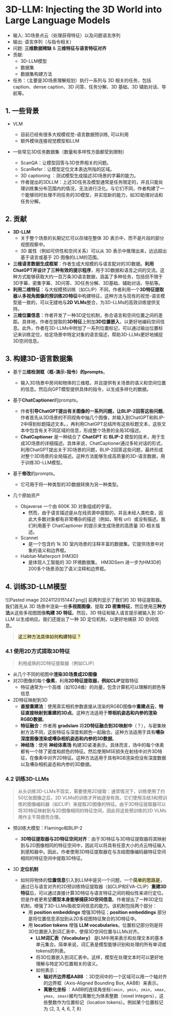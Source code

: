 # 3D-LLM: Injecting the 3D World into Large Language Models

- 输入: 3D场景点云（处理获得特征）以及问题语言序列
- 输出: 语言序列（与指令相关）
- 问题: **三维数据稀缺** & **三维特征与语言特征对齐**
- 贡献: 
	- 3D-LLM模型
	- 数据集
	- 数据集构建方法
- 任务：（主要是3D场景理解规划）执行一系列与 3D 相关的任务，包括caption、dense caption、3D 问答、任务分解、3D 基础、3D 辅助对话、导航等。
## 1. 一些背景

- VLM
	- 目前已经有很多大规模视觉-语言数据预训练, 可以利用
	- 额外模块连接视觉模型和LLM
 
- 一些常见3D任务数据集（数量和多样性方面都受到限制）
	- ScanQA：让模型回答与3D世界相关的问题。
	- ScanRefer：让模型定位文本表达所指的区域。
	- 3D captioning ：测试模型生成描述3D场景的字幕的能力。
	- 作者提出的3DLLM：上述3D任务及模型通常是任务限定的，并且只能处理训练集分布范围内的情况，无法进行泛化。与它们不同，作者构建了一个能够同时处理不同任务的3D模型，并实现新的能力，如3D助理对话和任务分解。

## 2. 贡献

- **3D-LLM**
	- 关于整个场景的长期记忆可以存储在整体 3D 表示中，而不是片段的部分视图观察中。
	- 3D 属性（例如可供性和空间关系）可以从 3D 表示中推理出来，远远超出基于语言或基于 2D 图像的LLM的范围。
- **三维语言数据生成框架**：作者生成大规模的与语言配对的3D数据。**利用ChatGPT并设计了三种有效的提示程序**，用于3D数据和语言之间的交流。这种方式能够获取大约一百万条3D语言数据，涵盖了多种任务，包括但不限于3D字幕、密集字幕、3D问答、3D任务分解、3D基础、辅助对话、导航等。
- **利用二维特征**：与大规模预训练（如CLIP）不同，作者利用一个**3D特征提取器**从**多视角图像的预训练2D特征**中构建特征，这种方法与现有的视觉-语言模型是一致的，可以无缝地与**2D VLMs**整合，为3D-LLMs的高效训练提供支持。
- **三维位置信息**：作者开发了一种3D定位机制，弥合语言和空间位置之间的差距。具体地，作者在提取的**3D特征**上附加**3D位置嵌入**，以更好地编码空间信息。此外，作者在3D-LLMs中附加了一系列位置标记，可以通过输出位置标记来训练定位，给定场景中特定对象的语言描述，帮助3D-LLMs更好地捕捉3D空间信息。

## 3. 构建3D-语言数据集

- 基于**三维检测框（框-演示-指令）的prompts**。
	- 输入3D场景中房间和物体的三维框，并且提供有关场景的语义和空间位置的信息。然后向GPT模型提供具体的指令，以生成多样化的数据。
- 基于**ChatCaptioner**的prompts。
	- 作者**引导ChatGPT提出有关图像的一系列问题，让BLIP-2回答这些问题**。作者首先从3D场景的不同视角中抽几个图像，并输入到ChatGPT和BLIP-2中得到标题描述文本。，再利用ChatGPT总结所有这些标题文本，这些文本中包含有关不同区域的信息，形成整个场景的全局3D描述。
	- **ChatCaptioner** 是一种结合了 **ChatGPT** 和 **BLIP-2** 模型的技术，用于生成3D场景的详细描述。具体来说，ChatCaptioner通过多轮对话的形式，利用ChatGPT提出关于3D场景的问题，BLIP-2回答这些问题，最终形成对整个3D场景的全局描述。这种方法能够生成高质量的3D-语言数据，用于训练3D-LLM模型。
- 基于**修改**的prompts。
	- 它可用于将一种类型的3D数据转换为另一种类型。


- 几个原始资产
	- Objaverse  一个由 800K 3D 对象组成的宇宙。
		- 然而，由于语言描述是从在线资源中提取的，并且未经人类检查，因此大多数对象都有非常嘈杂的描述（例如，带有 url）或没有描述。我们利用基于 ChatCaptioner 的提示来生成场景的高质量 3D 相关描述。
	- Scannet 
		- 是一个包含约 1k 3D 室内场景的注释丰富的数据集。它提供场景中对象的语义和边界框。
	- Habitat-Matterport (HM3D)
		- 是体现人工智能的 3D 环境数据集。 HM3DSem 进一步为HM3D的200多个场景添加了语义注释和边界框。

## 4. 训练3D-LLM模型

![[Pasted image 20241120151447.png]]
前两列显示了我们的 3D 特征提取器。我们首先从 3D 场景中渲染一些**多视图图像**，提取 **2D 密集特征**，然后使用**三种方法**从这些多视图图像**构建 3D 特征**。然后，3D 特征和输入语言提示被输入到 3D-LLM 以生成响应。我们还提出了一种 3D 定位机制，以更好地捕获 3D 空间信息。

><mark style="background: #FFF3A3A6;">这三种方法具体如何构建特征？</mark>

### 4.1 使用2D方式提取3D特征

>利用成熟的2D特征提取器（例如CLIP）

- 从几个不同的视图中**渲染3D场景成2D图像**
- 对2D图像的每个**像素**，利用**2D特征提取器，例如CLIP**提取特征
	- 特征通常为一个高维（如1024维）的向量，包含计算机可以理解的颜色等信息
- 2D特征映射到3D
	- **直接重建法**：使用真实相机参数直接从渲染的RGBD图像中**重建点云**，**特征直接映射到重建的3D点**。这种方法适用于**带相机姿态和内参的渲染RGBD数据**。
	- **特征融合**：作者用 **gradslam** 将**2D特征融合到3D映射中**（？），与密集映射方法不同，这些特征与深度和颜色一起融合。这种方法适用于具有**嘈杂深度图像渲染或嘈杂相机姿态和内参的3D数据**。
	- **神经场**：使用 **神经体素场** 构建3D紧凑表示。具体而言，场中的每个体素都有一个除了密度和颜色的特征。然后使用MSE损失在射线中对齐3D特征，在像素中对齐2D特征。这种方法适用于具有RGB渲染但没有深度数据以及嘈杂相机姿态和内参的3D数据。

### 4.2 训练3D-LLMs

>从头训练3D-LLMs不现实，需要使用2D提取：通常情况下，训练使用了约50亿张图像之后，2D VLMs的训练才开始逐渐有效。它们使用冻结3和预训练的图像编码器（如CLIP）来提取2D图像的特征。由于3D特征提取器可以将3D特征映射到与2D图像相同的特征空间，因此将这些预训练的2D VLMs用作主干简便而合理。


- 预训练大模型：Flamingo和BLIP-2
	- **3D特征提取器与2D特征空间对齐**：由于3D特征与3D特征提取器将其映射到与2D图像相同的特征空间中，因此可以将具有任意大小的点云特征输入到感知器中。因此，作者使用3D特征提取器在与冻结图像编码器特征空间相同的特征空间中提取3D特征。

- 3D **定位机制**
	- 如何将物体的**位置信息**引入到LLM中是另一个问题，一个<mark style="background: #FFF3A3A6;">简单的思路是</mark>，通过已与语言对齐的2D预训练特征提取器（如CLIP和EVA-CLIP）**重建3D特征**后，可以通过直接计算3D特征与语言特征之间的相似性来进行定位。但是作者更希望**模型本身能够捕获3D空间信息**。作者提出了一种3D定位机制，增强了3D-LLMs吸收空间信息的能力。该机制包括两个部分：
		- 用 **position embeddings** 增强3D特征；**position embeddings** 部分是将位置信息添加到从2D多视图特征聚合的3D特征中。
		- 用 **location tokens** 增强 **LLM vocabularies**。位置标记部分则是将3D位置嵌入到词汇表中，使得3D空间位置与LLMs对齐。
			- **LLM词汇表（Vocabulary）** 是LM中用来表示和处理文本的基本单元集合。简单来说，词汇表是模型能够识别和处理的所有单词或 tokens的列表。
			- 将3D位置嵌入到词汇表中。这样，模型在处理文本时可以更好地理解与特定3D位置相关的语义。
			- 如何表示：
				- **轴对齐边界框AABB** ：3D空间中的一个区域可以用一个轴对齐的边界框（Axis-Aligned Bounding Box, AABB）来表示。
				- **离散化坐标** ：AABB的连续角坐标`(xmin, ymin, zmin, xmax, ymax, zmax)`被均匀离散化为体素整数（voxel integers），这些整数作为位置标记（location tokens）。例如某个位置标记为 ⟨2, 3, 4, 6, 7, 8⟩







